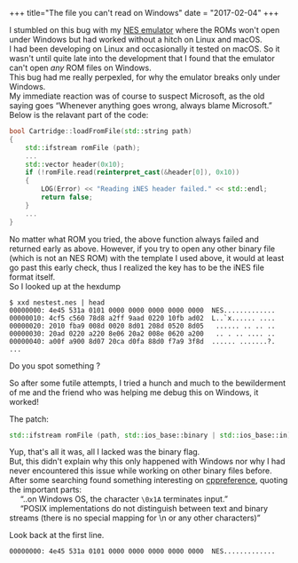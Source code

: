 +++
title="The file you can't read on Windows"
date = "2017-02-04"
+++

I stumbled on this bug with my [NES emulator](https://github.com/amhndu/SimpleNES) where the ROMs won't open under Windows but had worked without a hitch on Linux and macOS.  
I had been developing on Linux and occasionally it tested on macOS. So it wasn't until quite late into the development that I found that the emulator can't open _any_ ROM files on Windows.  
This bug had me really perpexled, for why the emulator breaks only under Windows.  
My immediate reaction was of course to suspect Microsoft, as the old saying goes “Whenever anything goes wrong, always blame Microsoft.”  
Below is the relavant part of the code:
  
```cpp
bool Cartridge::loadFromFile(std::string path)
{
    std::ifstream romFile (path);
    ...
    std::vector header(0x10);
    if (!romFile.read(reinterpret_cast(&header[0]), 0x10))
    {
        LOG(Error) << "Reading iNES header failed." << std::endl;
        return false;
    }
    ...
} 
```
  
No matter what ROM you tried, the above function always failed and returned early as above.
However, if you try to open any other binary file (which is not an NES ROM) with the template I used above, it would at least go past this early check, thus I realized the key has to be the iNES file format itself.  
So I looked up at the hexdump
```
$ xxd nestest.nes | head
00000000: 4e45 531a 0101 0000 0000 0000 0000 0000  NES.............
00000010: 4cf5 c560 78d8 a2ff 9aad 0220 10fb ad02  L..`x...... ....
00000020: 2010 fba9 008d 0020 8d01 208d 0520 8d05   ...... .. .. ..
00000030: 20ad 0220 a220 8e06 20a2 008e 0620 a200   .. . .. .... ..
00000040: a00f a900 8d07 20ca d0fa 88d0 f7a9 3f8d  ...... .......?.
...
```
Do you spot something ?  
  
So after some futile attempts, I tried a hunch and much to the bewilderment of me and the friend who was helping me debug this on Windows, it worked!  
  
The patch:
```cpp
std::ifstream romFile (path, std::ios_base::binary | std::ios_base::in);
```
Yup, that's all it was, all I lacked was the binary flag.  
But, this didn't explain why this only happened with Windows nor why I had never encountered this issue while working on other binary files before.  
After some searching found something interesting on [cppreference](http://en.cppreference.com/w/cpp/io/c#Binary_and_text_modes), quoting the important parts:  
     “..on Windows OS, the character `\0x1A` terminates input.”  
     “POSIX implementations do not distinguish between text and binary streams (there is no special mapping for \\n or any other characters)”  
  
Look back at the first line.
```
00000000: 4e45 531a 0101 0000 0000 0000 0000 0000  NES.............
```
